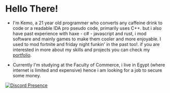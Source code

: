 Hello There!
=========
- I'm Kemo, a 21 year old programmer who converts any caffeine drink to code or a readable IDA pro pseudo code, primarily uses C++. but i also have past experience with haxe - c# - javascript and rust, i mod software and mainly games to make them cooler and more enjoyable. I used to mod fortnite and friday night funkin' in the past too!. if you are interested in more about my skills and projects you can check my [portfolio](https://kem.ooo/).


- Currently I'm studying at the Faculty of Commerce, i live in Egypt (where internet is limited and expensive) hence i am looking for a job to secure some money.

[![Discord Presence](https://lanyard.cnrad.dev/api/715746190813298788)](https://discord.com/users/715746190813298788)

